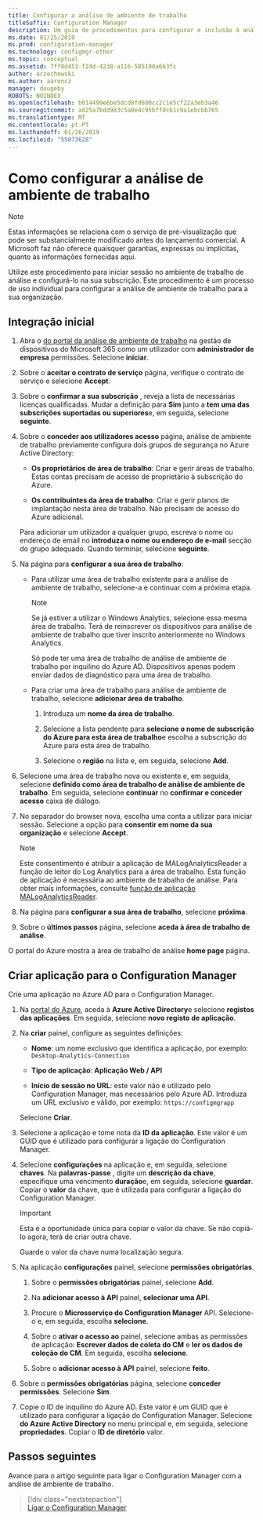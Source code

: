```yaml
---
title: Configurar a análise de ambiente de trabalho
titleSuffix: Configuration Manager
description: Um guia de procedimentos para configurar e inclusão à análise de ambiente de trabalho.
ms.date: 01/25/2019
ms.prod: configuration-manager
ms.technology: configmgr-other
ms.topic: conceptual
ms.assetid: 7ff8d453-f24d-4230-a116-585190a663fc
author: aczechowski
ms.author: aaroncz
manager: dougeby
ROBOTS: NOINDEX
ms.openlocfilehash: b014499e6be5dcd8fd600cc2c1e5cf22a3eb3a46
ms.sourcegitcommit: ad25a7bdd983c5a0e4c95bffdc61c9a1ebcbb765
ms.translationtype: MT
ms.contentlocale: pt-PT
ms.lasthandoff: 01/26/2019
ms.locfileid: "55073628"
---
```

# <a name="how-to-set-up-desktop-analytics"></a>Como configurar a análise de ambiente de trabalho 

> [!Note]  
> Estas informações se relaciona com o serviço de pré-visualização que pode ser substancialmente modificado antes do lançamento comercial. A Microsoft faz não oferece quaisquer garantias, expressas ou implícitas, quanto às informações fornecidas aqui.  

Utilize este procedimento para iniciar sessão no ambiente de trabalho de análise e configurá-lo na sua subscrição. Este procedimento é um processo de uso individual para configurar a análise de ambiente de trabalho para a sua organização.  



## <a name="initial-onboarding"></a>Integração inicial

1. Abra o [do portal da análise de ambiente de trabalho](https://aka.ms/m365aprod) na gestão de dispositivos do Microsoft 365 como um utilizador com **administrador de empresa** permissões. Selecione **iniciar**.  

2. Sobre o **aceitar o contrato de serviço** página, verifique o contrato de serviço e selecione **Accept**.  

3. Sobre o **confirmar a sua subscrição** , reveja a lista de necessárias licenças qualificadas. Mudar a definição para **Sim** junto a **tem uma das subscrições suportadas ou superiores**e, em seguida, selecione **seguinte**.  

4. Sobre o **conceder aos utilizadores acesso** página, análise de ambiente de trabalho previamente configura dois grupos de segurança no Azure Active Directory:  

    - **Os proprietários de área de trabalho**: Criar e gerir áreas de trabalho. Estas contas precisam de acesso de proprietário à subscrição do Azure.  

    - **Os contribuintes da área de trabalho**: Criar e gerir planos de implantação nesta área de trabalho. Não precisam de acesso do Azure adicional.  
  
   Para adicionar um utilizador a qualquer grupo, escreva o nome ou endereço de email no **introduza o nome ou endereço de e-mail** secção do grupo adequado. Quando terminar, selecione **seguinte**. 

5. Na página para **configurar a sua área de trabalho**:  

    - Para utilizar uma área de trabalho existente para a análise de ambiente de trabalho, selecione-a e continuar com a próxima etapa.  

        > [!Note]  
        > Se já estiver a utilizar o Windows Analytics, selecione essa mesma área de trabalho. Terá de reinscrever os dispositivos para análise de ambiente de trabalho que tiver inscrito anteriormente no Windows Analytics. 
        > 
        > Só pode ter uma área de trabalho de análise de ambiente de trabalho por inquilino do Azure AD. Dispositivos apenas podem enviar dados de diagnóstico para uma área de trabalho.   

    - Para criar uma área de trabalho para análise de ambiente de trabalho, selecione **adicionar área de trabalho**.  

        1. Introduza um **nome da área de trabalho**.<!--do we have any guidance for this name?-->  

        2. Selecione a lista pendente para **selecione o nome de subscrição do Azure para esta área de trabalho**e escolha a subscrição do Azure para esta área de trabalho.  

        3. Selecione o **região** na lista e, em seguida, selecione **Add**.  

6. Selecione uma área de trabalho nova ou existente e, em seguida, selecione **definido como área de trabalho de análise de ambiente de trabalho**.  Em seguida, selecione **continuar** no **confirmar e conceder acesso** caixa de diálogo.  

7. No separador do browser nova, escolha uma conta a utilizar para iniciar sessão. Selecione a opção para **consentir em nome da sua organização** e selecione **Accept**.  

    > [!Note]  
    > Este consentimento é atribuir a aplicação de MALogAnalyticsReader a função de leitor do Log Analytics para a área de trabalho. Esta função de aplicação é necessária ao ambiente de trabalho de análise. Para obter mais informações, consulte [função de aplicação MALogAnalyticsReader](/sccm/desktop-analytics/troubleshooting#bkmk_MALogAnalyticsReader).  

8. Na página para **configurar a sua área de trabalho**, selecione **próxima**.  

9. Sobre o **últimos passos** página, selecione **aceda à área de trabalho de análise**. 

O portal do Azure mostra a área de trabalho de análise **home page** página.



## <a name="create-app-for-configuration-manager"></a>Criar aplicação para o Configuration Manager

Crie uma aplicação no Azure AD para o Configuration Manager.

1. Na [portal do Azure](http://portal.azure.com), aceda à **Azure Active Directory**e selecione **registos das aplicações**. Em seguida, selecione **novo registo de aplicação**.  

2. Na **criar** painel, configure as seguintes definições:  

    - **Nome**: um nome exclusivo que identifica a aplicação, por exemplo: `Desktop-Analytics-Connection`  

    - **Tipo de aplicação**: **Aplicação Web / API**  

    - **Início de sessão no URL**: este valor não é utilizado pelo Configuration Manager, mas necessários pelo Azure AD. Introduza um URL exclusivo e válido, por exemplo: `https://configmgrapp`  
  
   Selecione **Criar**.  

3. Selecione a aplicação e tome nota da **ID da aplicação**. Este valor é um GUID que é utilizado para configurar a ligação do Configuration Manager.  

4. Selecione **configurações** na aplicação e, em seguida, selecione **chaves**. Na **palavras-passe** , digite um **descrição da chave**, especifique uma vencimento **duração**e, em seguida, selecione **guardar**. Copiar o **valor** da chave, que é utilizada para configurar a ligação do Configuration Manager. 

    > [!Important]  
    > Esta é a oportunidade única para copiar o valor da chave. Se não copiá-lo agora, terá de criar outra chave.  
    > 
    > Guarde o valor da chave numa localização segura.  

5. Na aplicação **configurações** painel, selecione **permissões obrigatórias**.  

    1. Sobre o **permissões obrigatórias** painel, selecione **Add**.  

    2. Na **adicionar acesso à API** painel, **selecionar uma API**.  

    3. Procure o **Microsserviço do Configuration Manager** API. Selecione-o e, em seguida, escolha **selecione**.  

    4. Sobre o **ativar o acesso ao** painel, selecione ambas as permissões de aplicação: **Escrever dados de coleta do CM** e **ler os dados de coleção do CM**. Em seguida, escolha **selecione**.  

    5. Sobre o **adicionar acesso à API** painel, selecione **feito**.  

6. Sobre o **permissões obrigatórias** página, selecione **conceder permissões**. Selecione **Sim**.  

7. Copie o ID de inquilino do Azure AD. Este valor é um GUID que é utilizado para configurar a ligação do Configuration Manager. Selecione **do Azure Active Directory** no menu principal e, em seguida, selecione **propriedades**. Copiar o **ID de diretório** valor.  



## <a name="next-steps"></a>Passos seguintes

Avance para o artigo seguinte para ligar o Configuration Manager com a análise de ambiente de trabalho.
> [!div class="nextstepaction"]  
> [Ligar o Configuration Manager](/sccm/desktop-analytics/connect-configmgr)  
